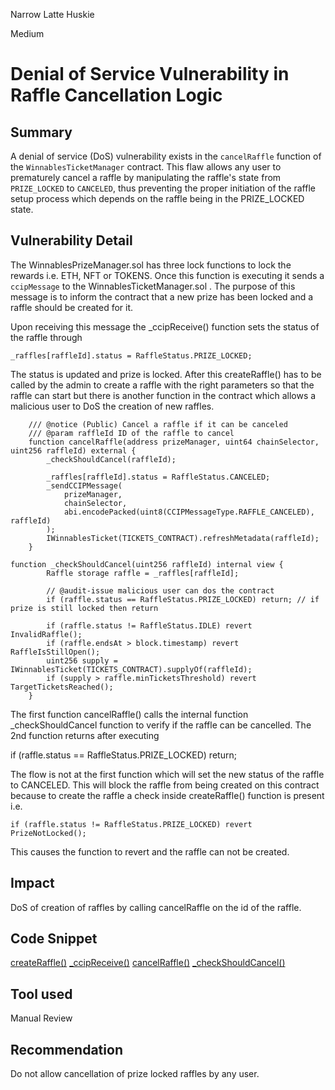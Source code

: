 Narrow Latte Huskie

Medium

# Denial of Service Vulnerability in Raffle Cancellation Logic

## Summary

A denial of service (DoS) vulnerability exists in the `cancelRaffle` function of the `WinnablesTicketManager` contract. This flaw allows any user to prematurely cancel a raffle by manipulating the raffle's state from `PRIZE_LOCKED` to `CANCELED`, thus preventing the proper initiation of the raffle setup process which depends on the raffle being in the PRIZE_LOCKED state.

## Vulnerability Detail

The WinnablesPrizeManager.sol has three lock functions to lock the rewards i.e. ETH, NFT or TOKENS. Once this function is executing it sends a `ccipMessage` to the WinnablesTicketManager.sol . The purpose of this message is to inform the contract that a new prize has been locked and a raffle should be created for it. 

Upon receiving this message the _ccipReceive() function sets the status of the raffle through

```solidity
_raffles[raffleId].status = RaffleStatus.PRIZE_LOCKED;
```

The status is updated and prize is locked. After this createRaffle() has to be called by the admin to create a raffle with the right parameters so that the raffle can start but there is another function in the contract which allows a malicious user to DoS the creation of new raffles.

```solidity
    /// @notice (Public) Cancel a raffle if it can be canceled
    /// @param raffleId ID of the raffle to cancel
    function cancelRaffle(address prizeManager, uint64 chainSelector, uint256 raffleId) external {
        _checkShouldCancel(raffleId);

        _raffles[raffleId].status = RaffleStatus.CANCELED;
        _sendCCIPMessage(
            prizeManager,
            chainSelector,
            abi.encodePacked(uint8(CCIPMessageType.RAFFLE_CANCELED), raffleId)
        );
        IWinnablesTicket(TICKETS_CONTRACT).refreshMetadata(raffleId);
    }
```

```solidity
function _checkShouldCancel(uint256 raffleId) internal view {
        Raffle storage raffle = _raffles[raffleId];

        // @audit-issue malicious user can dos the contract
        if (raffle.status == RaffleStatus.PRIZE_LOCKED) return; // if prize is still locked then return

        if (raffle.status != RaffleStatus.IDLE) revert InvalidRaffle(); 
        if (raffle.endsAt > block.timestamp) revert RaffleIsStillOpen();
        uint256 supply = IWinnablesTicket(TICKETS_CONTRACT).supplyOf(raffleId);
        if (supply > raffle.minTicketsThreshold) revert TargetTicketsReached(); 
    }
```

The first function cancelRaffle() calls the internal function _checkShouldCancel function to verify if the raffle can be cancelled. The 2nd function returns after executing 

if (raffle.status == RaffleStatus.PRIZE_LOCKED) return;

The flow is not at the first function which will set the new status of the raffle to CANCELED. This will block the raffle from being created on this contract because to create the raffle a check inside createRaffle() function is present i.e.

```solidity
if (raffle.status != RaffleStatus.PRIZE_LOCKED) revert PrizeNotLocked();
```

This causes the function to revert and the raffle can not be created.

## Impact

DoS of creation of raffles by calling cancelRaffle on the id of the raffle.

## Code Snippet

[createRaffle()](https://github.com/sherlock-audit/2024-08-winnables-raffles/blob/main/public-contracts/contracts/WinnablesTicketManager.sol#L252-L274)
[_ccipReceive()](https://github.com/sherlock-audit/2024-08-winnables-raffles/blob/main/public-contracts/contracts/WinnablesTicketManager.sol#L363-L388)
[cancelRaffle()](https://github.com/sherlock-audit/2024-08-winnables-raffles/blob/main/public-contracts/contracts/WinnablesTicketManager.sol#L276-L288)
[_checkShouldCancel()](https://github.com/sherlock-audit/2024-08-winnables-raffles/blob/main/public-contracts/contracts/WinnablesTicketManager.sol#L434-L441)

## Tool used

Manual Review

## Recommendation

Do not allow cancellation of prize locked raffles by any user. 